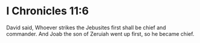 # I Chronicles 11:6

David said, Whoever strikes the Jebusites first shall be chief and commander. And Joab the son of Zeruiah went up first, so he became chief.
